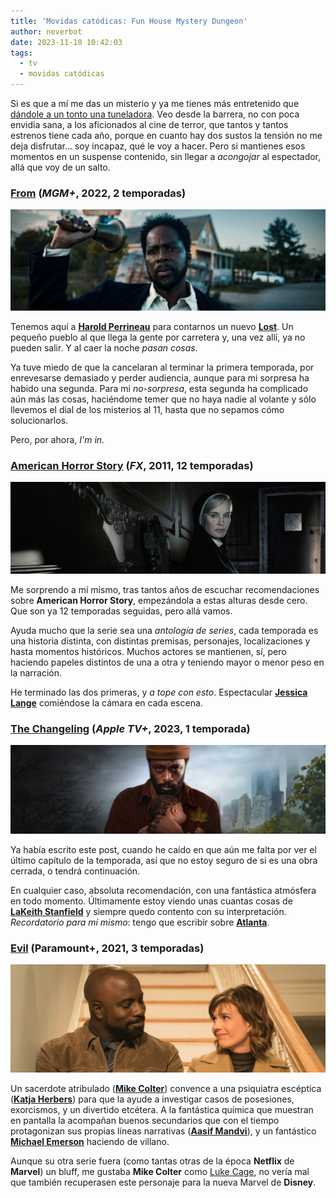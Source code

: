 ```yaml
---
title: 'Movidas catódicas: Fun House Mystery Dungeon'
author: neverbot
date: 2023-11-10 10:42:03
tags:
  - tv
  - movidas catódicas
---
```


Si es que a mí me das un misterio y ya me tienes más entretenido que [dándole a un tonto una tuneladora](/tuneles-y-tuneladoras/). Veo desde la barrera, no con poca envidia sana, a los aficionados al cine de terror, que tantos y tantos estrenos tiene cada año, porque en cuanto hay dos sustos la tensión no me deja disfrutar... soy incapaz, qué le voy a hacer. Pero si mantienes esos momentos en un suspense contenido, sin llegar a *acongojar* al espectador, allá que voy de un salto.

### [From](https://thetvdb.com/series/from) (*MGM+*, 2022, 2 temporadas)

![From](./movidas-catodicas-fun-house-mystery-dungeon/from.jpg)

Tenemos aquí a [**Harold Perrineau**](https://www.imdb.com/name/nm0674782/) para contarnos un nuevo [**Lost**](https://thetvdb.com/series/lost). Un pequeño pueblo al que llega la gente por carretera y, una vez allí, ya no pueden salir. Y al caer la noche *pasan cosas*.

Ya tuve miedo de que la cancelaran al terminar la primera temporada, por enrevesarse demasiado y perder audiencia, aunque para mi sorpresa ha habido una segunda. Para mi *no-sorpresa*, esta segunda ha complicado aún más las cosas, haciéndome temer que no haya nadie al volante y sólo llevemos el dial de los misterios al 11, hasta que no sepamos cómo solucionarlos.

Pero, por ahora, *I'm in*.

### [American Horror Story](https://thetvdb.com/series/american-horror-story#general) (*FX*, 2011, 12 temporadas)

![american-horror-story](./movidas-catodicas-fun-house-mystery-dungeon/american-horror-story-9610257.jpg)

Me sorprendo a mí mismo, tras tantos años de escuchar recomendaciones sobre **American Horror Story**, empezándola  a estas alturas desde cero. Que son ya 12 temporadas seguidas, pero allá vamos. 

Ayuda mucho que la serie sea una *antología de series*, cada temporada es una historia distinta, con distintas premisas, personajes, localizaciones y hasta momentos históricos. Muchos actores se mantienen, sí, pero haciendo papeles distintos de una a otra y teniendo mayor o menor peso en la narración.

He terminado las dos primeras, y *a tope con esto*. Espectacular [**Jessica Lange**](https://www.imdb.com/name/nm0001448/) comiéndose la cámara en cada escena.

### [The Changeling](https://thetvdb.com/series/the-changeling) (*Apple TV+*, 2023, 1 temporada)

![The Changeling](./movidas-catodicas-fun-house-mystery-dungeon/the-changeling.jpg)

Ya había escrito este post, cuando he caído en que aún me falta por ver el último capítulo de la temporada, así que no estoy seguro de si es una obra cerrada, o tendrá continuación.

En cualquier caso, absoluta recomendación, con una fantástica atmósfera en todo momento. Últimamente estoy viendo unas cuantas cosas de [**LaKeith Stanfield**](https://www.imdb.com/name/nm3147751/) y siempre quedo contento con su interpretación. *Recordatorio para mí mismo*: tengo que escribir sobre [**Atlanta**](https://thetvdb.com/series/atlanta).

### [Evil](https://thetvdb.com/series/evil) (Paramount+, 2021, 3 temporadas)

![Evil](./movidas-catodicas-fun-house-mystery-dungeon/evil.jpg)

Un sacerdote atribulado ([**Mike Colter**](https://www.imdb.com/name/nm1591496/)) convence a una psiquiatra escéptica ([**Katja Herbers**](https://www.imdb.com/name/nm1126156/)) para que la ayude a investigar casos de posesiones, exorcismos, y un divertido etcétera. A la fantástica química que muestran en pantalla la acompañan buenos secundarios que con el tiempo protagonizan sus propias líneas narrativas ([**Aasif Mandvi**](https://www.imdb.com/name/nm0541902/)), y un fantástico [**Michael Emerson**](https://www.imdb.com/name/nm0256237/) haciendo de villano.

Aunque su otra serie fuera (como tantas otras de la época **Netflix** de **Marvel**) un bluff, me gustaba **Mike Colter** como [Luke Cage](https://thetvdb.com/series/marvels-luke-cage), no vería mal que también recuperasen este personaje para la nueva Marvel de **Disney**.
